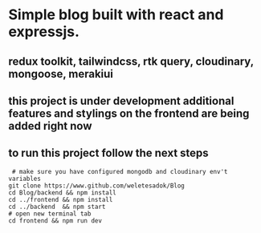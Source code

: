 # Simple blog built with react and expressjs.

## redux toolkit, tailwindcss, rtk query, cloudinary, mongoose, merakiui

## this project is under development additional features and stylings on the frontend are being added right now

## to run this project follow the next steps

```
 # make sure you have configured mongodb and cloudinary env't variables
git clone https://www.github.com/weletesadok/Blog
cd Blog/backend && npm install
cd ../frontend && npm install
cd ../backend  && npm start
# open new terminal tab
cd frontend && npm run dev
```
